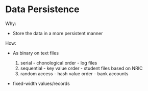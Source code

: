 # Data Persistence

Why:

- Store the data in a more persistent manner

How:

- As binary on text files
    1. serial - chonological order - log files
    2. sequential - key value order - student files based on NRIC
    3. random access - hash value order -  bank accounts

- fixed-width values/records
